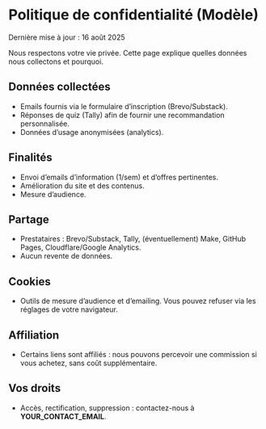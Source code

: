 # Politique de confidentialité (Modèle)

Dernière mise à jour : 16 août 2025

Nous respectons votre vie privée. Cette page explique quelles données nous collectons et pourquoi.

## Données collectées
- Emails fournis via le formulaire d’inscription (Brevo/Substack).
- Réponses de quiz (Tally) afin de fournir une recommandation personnalisée.
- Données d’usage anonymisées (analytics).

## Finalités
- Envoi d’emails d’information (1/sem) et d’offres pertinentes.
- Amélioration du site et des contenus.
- Mesure d’audience.

## Partage
- Prestataires : Brevo/Substack, Tally, (éventuellement) Make, GitHub Pages, Cloudflare/Google Analytics.
- Aucun revente de données.

## Cookies
- Outils de mesure d’audience et d’emailing. Vous pouvez refuser via les réglages de votre navigateur.

## Affiliation
- Certains liens sont affiliés : nous pouvons percevoir une commission si vous achetez, sans coût supplémentaire.

## Vos droits
- Accès, rectification, suppression : contactez-nous à **YOUR_CONTACT_EMAIL**.

